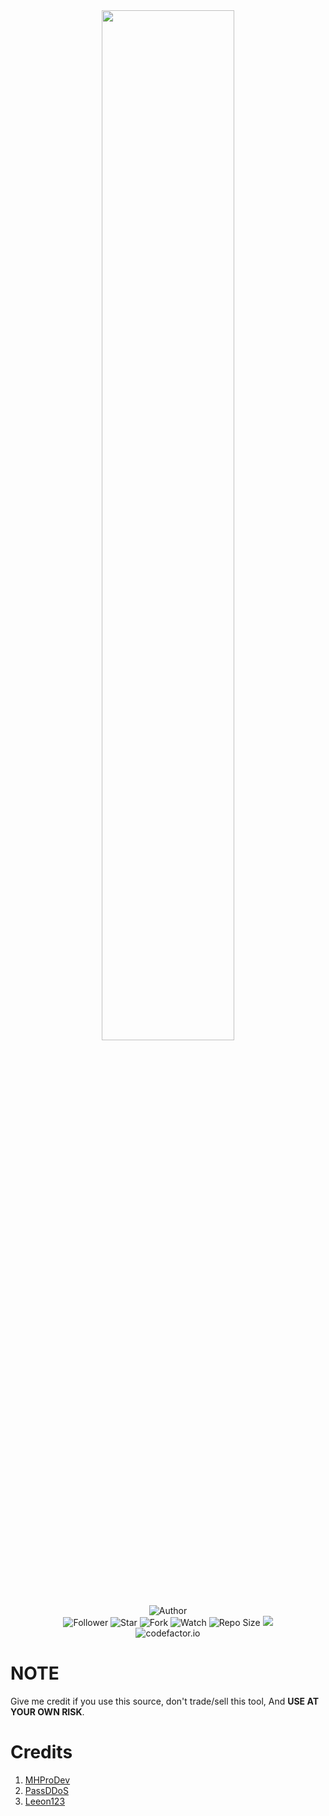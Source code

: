 <center>
  <div align="center">
    <img width="65%" src="https://img.shields.io/badge/GTPS-Flood-cyan?style=for-the-badge&logo=icloud">
    <br>
    <br>
    <img title="Author" src="https://img.shields.io/badge/AUTHOR-PhynX404-purple.svg?style=for-the-badge&logo=github">
    <br>
    <img title="Follower" src="https://img.shields.io/github/followers/NixSey?color=green&style=flat-square">
    <img title="Star" src="https://img.shields.io/github/stars/NixSey/gtpsflood?color=yellow&style=flat-square">
    <img title="Fork" src="https://img.shields.io/github/forks/NixSey/gtpsflood?color=red&style=flat-square">
    <img title="Watch" src="https://img.shields.io/github/watchers/NixSey/gtpsflood?label=Watchers&color=blue&style=flat-square">
    <img title="Repo Size" src="https://img.shields.io/github/repo-size/NixSey/gtpsflood?style=flat-square">
    <img src="https://hits.seeyoufarm.com/api/count/incr/badge.svg?url=https%3A%2F%2Fgithub.com%2FNixSey%2Fgtpsflood&icon=probot.svg&icon_color=%2300FF6D&title=Visit%20Count&edge_flat=false">
    <br>
    <img title="codefactor.io" src="https://www.codefactor.io/repository/github/PhynX404/gtpsflood/badge">
  </div>
</center>

# NOTE
Give me credit if you use this source, don't trade/sell this tool, And **USE AT YOUR OWN RISK**.

# Credits
1. [MHProDev](https://github.com/MHProDev/MHDDoS)
2. [PassDDoS](https://github.com/PassDDoS/AnonyDDoSer)
3. [Leeon123](https://github.com/Leeon123/CC-attack)
